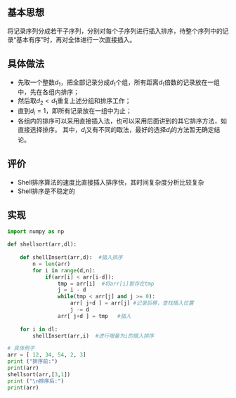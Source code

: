 ## 基本思想
将记录序列分成若干子序列，分别对每个子序列进行插入排序，待整个序列中的记录“基本有序”时，再对全体进行一次直接插入。

## 具体做法
- 先取一个整数$d_1$，把全部记录分成$d_1$个组，所有距离$d_1$倍数的记录放在一组中，先在各组内排序；
- 然后取$d_2 < d_1$重复上述分组和排序工作；
- 直到$d_i =1$，即所有记录放在一组中为止；
- 各组内的排序可以采用直接插入法，也可以采用后面讲到的其它排序方法，如直接选择排序。
其中，$d_i$又有不同的取法，最好的选择$d_i$的方法暂无确定结论。

## 评价
- Shell排序算法的速度比直接插入排序快，其时间复杂度分析比较复杂
- Shell排序是不稳定的

## 实现
```python
import numpy as np 

def shellsort(arr,dl):
        
    def shellInsert(arr,d):  #插入排序
        n = len(arr)
        for i in range(d,n):
            if(arr[i] < arr[i-d]):
                tmp = arr[i]  #将arr[i]暂存在tmp
                j = i - d
                while(tmp < arr[j] and j >= 0):
                    arr[ j+d ] = arr[j] #记录后移，查找插入位置
                    j -= d        
                arr[ j+d ] = tmp   #插入
                
    for i in dl:
        shellInsert(arr,i)  #进行增量为i的插入排序

# 具体例子
arr = [ 12, 34, 54, 2, 3] 
print ("排序前:") 
print(arr)  
shellsort(arr,[3,1])  
print ("\n排序后:") 
print(arr)
```
